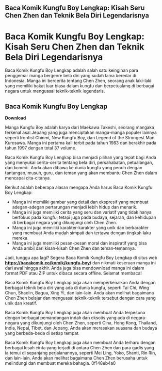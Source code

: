 ## Baca Komik Kungfu Boy Lengkap: Kisah Seru Chen Zhen dan Teknik Bela Diri Legendarisnya

  
# Baca Komik Kungfu Boy Lengkap: Kisah Seru Chen Zhen dan Teknik Bela Diri Legendarisnya
  
Baca Komik Kungfu Boy Lengkap adalah salah satu keinginan para penggemar manga bergenre bela diri yang sudah lama beredar di Indonesia. Manga ini bercerita tentang Chen Zhen, seorang anak laki-laki yang memiliki bakat luar biasa dalam kungfu dan berpetualang di berbagai negara untuk menguasai teknik-teknik legendaris.
 
## Baca Komik Kungfu Boy Lengkap


[**Download**](https://www.google.com/url?q=https%3A%2F%2Ftinurll.com%2F2tM74v&sa=D&sntz=1&usg=AOvVaw1iVOU9Pc6yL6LuDXmsNEzv)

  
Manga Kungfu Boy adalah karya dari Maekawa Takeshi, seorang mangaka terkenal asal Jepang yang juga menciptakan manga-manga populer lainnya seperti Ironfist Chinmi, New Kungfu Boy, dan Legend of the Strongest Man Kurosawa. Manga ini pertama kali terbit pada tahun 1983 dan berakhir pada tahun 1997 dengan total 37 volume.
  
Baca Komik Kungfu Boy Lengkap bisa menjadi pilihan yang tepat bagi Anda yang menyukai cerita-cerita tentang bela diri, persahabatan, petualangan, dan komedi. Anda akan dibawa ke dunia kungfu yang penuh dengan tantangan, musuh, guru, dan teman yang akan membantu Chen Zhen dalam mencapai cita-citanya.
  
Berikut adalah beberapa alasan mengapa Anda harus Baca Komik Kungfu Boy Lengkap:
  
- Manga ini memiliki gambar yang detail dan ekspresif yang membuat adegan-adegan pertarungan menjadi lebih hidup dan menarik.
- Manga ini juga memiliki cerita yang seru dan variatif yang tidak hanya berfokus pada kungfu, tetapi juga pada budaya, sejarah, dan kehidupan di berbagai negara yang dikunjungi oleh Chen Zhen.
- Manga ini juga memiliki karakter-karakter yang unik dan berkarakter yang membuat Anda mudah simpati dan tertawa dengan tingkah laku mereka.
- Manga ini juga memiliki pesan-pesan moral dan inspiratif yang bisa Anda ambil dari kisah-kisah Chen Zhen dan teman-temannya.

Jadi, tunggu apa lagi? Segera Baca Komik Kungfu Boy Lengkap di situs web **https://bacakomik.co/komik/kungfu-boy/** dan nikmati keseruan manga ini dari awal hingga akhir. Anda juga bisa mendownload manga ini dalam format PDF atau ZIP untuk dibaca secara offline. Selamat membaca!
  
Baca Komik Kungfu Boy Lengkap juga akan memperkenalkan Anda dengan berbagai teknik bela diri yang ada di dunia kungfu, seperti Tai Chi, Wing Chun, Shaolin, Bagua, Xing Yi, dan lain-lain. Anda akan melihat bagaimana Chen Zhen belajar dan menguasai teknik-teknik tersebut dengan cara yang unik dan kreatif.
  
Baca Komik Kungfu Boy Lengkap juga akan membuat Anda terpesona dengan berbagai pemandangan indah dan eksotis yang ada di negara-negara yang dikunjungi oleh Chen Zhen, seperti Cina, Hong Kong, Thailand, India, Nepal, Tibet, dan Jepang. Anda akan merasakan suasana dan budaya yang berbeda-beda di setiap tempat.
  
Baca Komik Kungfu Boy Lengkap juga akan membuat Anda terharu dengan berbagai kisah cinta yang terjadi di antara Chen Zhen dan para gadis yang ia temui di sepanjang perjalanannya, seperti Mei Ling, Yoko, Shanti, Rin Rin, dan lain-lain. Anda akan melihat bagaimana Chen Zhen berusaha untuk melindungi dan membuat mereka bahagia.
 0f148eb4a0
